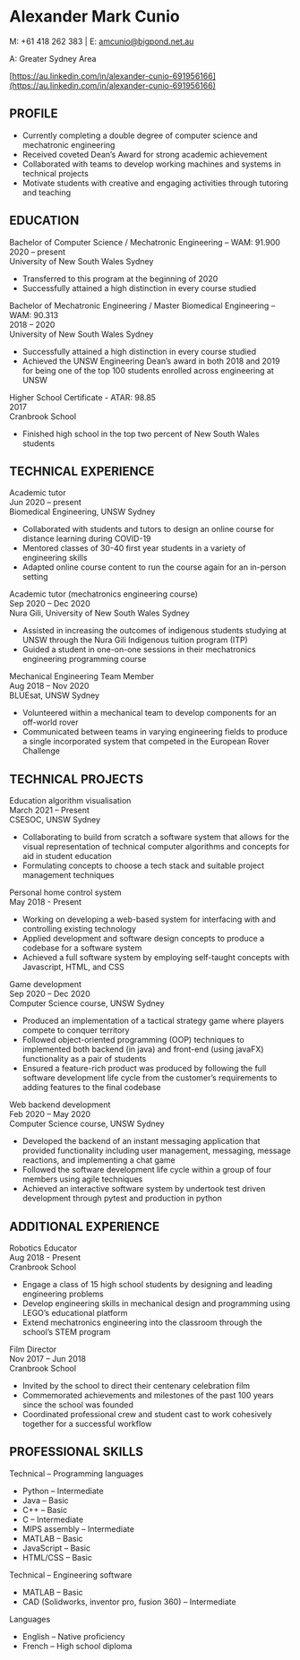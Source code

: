 # **Alexander Mark Cunio**

M: +61 418 262 383 | E: amcunio@bigpond.net.au

A: Greater Sydney Area

[https://au.linkedin.com/in/alexander-cunio-691956166](https://au.linkedin.com/in/alexander-cunio-691956166)

## PROFILE

-	Currently completing a double degree of computer science and mechatronic engineering
-	Received coveted Dean’s Award for strong academic achievement
-	Collaborated with teams to develop working machines and systems in technical projects
-	Motivate students with creative and engaging activities through tutoring and teaching

## EDUCATION 

Bachelor of Computer Science / Mechatronic Engineering – WAM: 91.900 <br/>
2020 – present <br/>
University of New South Wales Sydney
-	Transferred to this program at the beginning of 2020
-	Successfully attained a high distinction in every course studied

Bachelor of Mechatronic Engineering / Master Biomedical Engineering – WAM: 90.313 <br/>
2018 – 2020 <br/>
University of New South Wales Sydney
-	Successfully attained a high distinction in every course studied
-	Achieved the UNSW Engineering Dean’s award in both 2018 and 2019 for being one of the top 100 students enrolled across engineering at UNSW

Higher School Certificate - ATAR: 98.85 <br/>
2017 <br/>
Cranbrook School
-	Finished high school in the top two percent of New South Wales students

## TECHNICAL EXPERIENCE

Academic tutor <br/>
Jun 2020 – present <br/>
Biomedical Engineering, UNSW Sydney	
-	Collaborated with students and tutors to design an online course for distance learning during COVID-19
-	Mentored classes of 30-40 first year students in a variety of engineering skills
-	Adapted online course content to run the course again for an in-person setting

Academic tutor (mechatronics engineering course) <br/>
Sep 2020 – Dec 2020 <br/>
Nura Gili, University of New South Wales Sydney	
-	Assisted in increasing the outcomes of indigenous students studying at UNSW through the Nura Gili Indigenous tuition program (ITP)
-	Guided a student in one-on-one sessions in their mechatronics engineering programming course

Mechanical Engineering Team Member <br/>
Aug 2018 – Nov 2020 <br/>
BLUEsat, UNSW Sydney	
-	Volunteered within a mechanical team to develop components for an off-world rover
-	Communicated between teams in varying engineering fields to produce a single incorporated system that competed in the European Rover Challenge

## TECHNICAL PROJECTS

Education algorithm visualisation <br/>
March 2021 – Present <br/>
CSESOC, UNSW Sydney
-	Collaborating to build from scratch a software system that allows for the visual representation of technical computer algorithms and concepts for aid in student education
-	Formulating concepts to choose a tech stack and suitable project management techniques

Personal home control system <br/>
May 2018 - Present
-	Working on developing a web-based system for interfacing with and controlling existing technology
-	Applied development and software design concepts to produce a codebase for a software system
-	Achieved a full software system by employing self-taught concepts with Javascript, HTML, and CSS

Game development <br/>
Sep 2020 – Dec 2020 <br/>
Computer Science course, UNSW Sydney	
-	Produced an implementation of a tactical strategy game where players compete to conquer territory
-	Followed object-oriented programming (OOP) techniques to implemented both backend (in java) and front-end (using javaFX) functionality as a pair of students
-	Ensured a feature-rich product was produced by following the full software development life cycle from the customer’s requirements to adding features to the final codebase

Web backend development <br/>
Feb 2020 – May 2020 <br/>
Computer Science course, UNSW Sydney	
-	Developed the backend of an instant messaging application that provided functionality including user management, messaging, message reactions, and implementing a chat game
-	Followed the software development life cycle within a group of four members using agile techniques
-	Achieved an interactive software system by undertook test driven development through pytest and production in python

## ADDITIONAL EXPERIENCE

Robotics Educator <br/>
Aug 2018 - Present <br/>
Cranbrook School	
-	Engage a class of 15 high school students by designing and leading engineering problems
-	Develop engineering skills in mechanical design and programming using LEGO’s educational platform
-	Extend mechatronics engineering into the classroom through the school’s STEM program

Film Director <br/>
Nov 2017 – Jun 2018 <br/>
Cranbrook School	
-	Invited by the school to direct their centenary celebration film
-	Commemorated achievements and milestones of the past 100 years since the school was founded
-	Coordinated professional crew and student cast to work cohesively together for a successful workflow

## PROFESSIONAL SKILLS

Technical – Programming languages	
 
-	Python – Intermediate
-	Java – Basic
-	C++ – Basic
-	C – Intermediate
-	MIPS assembly – Intermediate
-	MATLAB – Basic
-	JavaScript – Basic
-	HTML/CSS – Basic

Technical – Engineering software
-	MATLAB – Basic
-	CAD (Solidworks, inventor pro, fusion 360) – Intermediate

Languages	
-	English – Native proficiency
-	French – High school diploma
